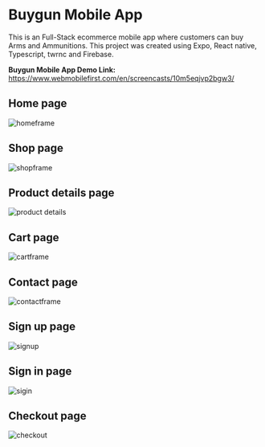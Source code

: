 # Buygun Mobile App

This is an Full-Stack ecommerce mobile app where customers can buy Arms and Ammunitions. This project was created using Expo, React native, Typescript, twrnc and Firebase.

**Buygun Mobile App Demo Link:** https://www.webmobilefirst.com/en/screencasts/10m5eqjvp2bgw3/              


## Home page
![homeframe](https://github.com/user-attachments/assets/b1f958ab-6ae1-49e1-9ccc-6ebd9f0d04df)

## Shop page
![shopframe](https://github.com/user-attachments/assets/9f8112f6-079e-4422-9bc3-f58e3ed258a6)

## Product details page
![product details](https://github.com/user-attachments/assets/0730e2bf-8b75-49b5-af94-e959e7cabd3b)

## Cart page
![cartframe](https://github.com/user-attachments/assets/3dbe7115-408c-4e02-b364-8a11d1b475b9)

## Contact page
![contactframe](https://github.com/user-attachments/assets/143bfefa-e801-40c9-bfdb-667aae22c22c)

## Sign up page
![signup](https://github.com/user-attachments/assets/e8df9569-4601-483d-b3be-6e55e729c070)

## Sign in page
![sigin](https://github.com/user-attachments/assets/11c7669e-8fda-47a1-ace7-b17ef9400f79)

## Checkout page 
![checkout](https://github.com/user-attachments/assets/eeddffc7-e1bf-416e-bb6e-27bc30b0c6e1)
